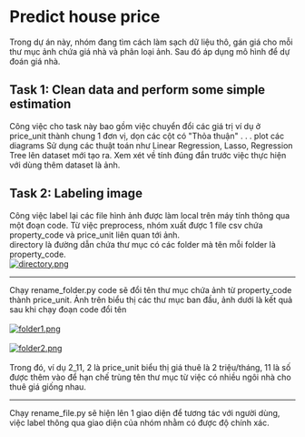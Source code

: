 # Predict house price
Trong dự án này, nhóm đang tìm cách làm sạch dữ liệu thô, gán giá cho mỗi thư mục ảnh chứa giá nhà và phân loại ảnh. Sau đó áp dụng mô hình để dự đoán giá nhà.
## Task 1: Clean data and perform some simple estimation
Công việc cho task này bao gồm việc chuyển đổi các giá trị ví dụ ở price_unit thành chung 1 đơn vị, dọn các cột có "Thỏa thuận" . . . plot các diagrams
Sử dụng các thuật toán như Linear Regression, Lasso, Regression Tree lên dataset mới tạo ra. Xem xét về tính đúng đắn trước việc thực hiện với dùng thêm dataset là ảnh.
## Task 2: Labeling image
Công việc label lại các file hình ảnh được làm local trên máy tính thông qua một đoạn code. Từ việc preprocess, nhóm xuất được 1 file csv chứa property_code và price_unit liên quan tới ảnh. <br/>
directory là đường dẫn chứa thư mục có các folder mà tên mỗi folder là property_code.<br/>
[![directory.png](https://i.postimg.cc/5NxPrz01/directory.png)](https://postimg.cc/BtVcLXHw)<br/><hr>
Chạy rename_folder.py code sẽ đổi tên thư mục chứa ảnh từ property_code thành price_unit. Ảnh trên biểu thị các thư mục ban đầu, ảnh dưới là kết quả sau khi chạy đoạn code đổi tên<br/><br/>
[![folder1.png](https://i.postimg.cc/tJ1h09L3/folder1.png)](https://postimg.cc/MfScVJZH)<br/><br/>
[![folder2.png](https://i.postimg.cc/tTJ6PXRK/folder2.png)](https://postimg.cc/vgRDwwVh)<br/><br/>
Trong đó, ví dụ 2_11, 2 là price_unit biểu thị giá thuê là 2 triệu/tháng, 11 là số được thêm vào để hạn chế trùng tên thư mục từ việc có nhiều ngôi nhà cho thuê giá giống nhau.<br/>
<hr>
Chạy rename_file.py sẽ hiện lên 1 giao diện để tương tác với người dùng, việc label thông qua giao diện của nhóm nhằm có được độ chính xác.<br>
<br>
